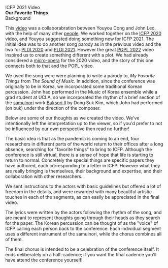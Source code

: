 ICFP 2021 Video\
**Our Favorite Things**\
Background

This [video](https://www.youtube.com/watch?v=nzcMpLkkCrc) was a
collaborabration between Youyou Cong and John Leo, with the help of
many other [people](Credits.md). We worked together on the [ICFP
2020](https://www.youtube.com/watch?v=Fte5wwnwCws) video, and Youyou
suggested doing something new for ICFP 2021. The initial idea was to
do another song parody as in the previous video and the two for [PLDI
2020](https://www.youtube.com/watch?v=hVMCl64Uhe8) and [PLDI
2021](https://www.youtube.com/watch?v=77999Td20TM). However the great
[POPL 2022](https://www.youtube.com/watch?v=707tBQ07I-A) video
inspired us to create something different with a plot. We had already
considered a
[micro-opera](https://github.com/halfaya/icfp2020/tree/master/opera)
for the 2020 video, and the story of this one connects both to that
and the POPL video.

We used the song were were planning to write a parody to, *My Favorite
Things* from *The Sound of Music*. In addition, since the conference
was originally to be in Korea, we incorporated some traditional Korean
percussion. John had performed in the Music of Korea ensemble while a
grad student at UCLA, so we incorporated the rhythm of a brief section
of the [samulnori](https://en.wikipedia.org/wiki/Samul_nori) work
[Buksori II](https://www.youtube.com/watch?v=V6Jh6m3ZXFk) by Dong Suk
Kim, which John had performed (on buk) under the direction of the
composer.

Below are some of our thoughts as we created the video. We've
intentionally left the interpretation up to the viewer, so if you'd
prefer to not be influenced by our own perspective then read no
further!

The basic idea is that as the pandemic is coming to an end, four
researchers in different parts of the world return to their offices
after a long absence, searching for "favorite things" to bring to
ICFP. Although the conference is still virtual, there is a sense of
hope that life is starting to return to normal. Concretely the special
things are specific papers they have authored, each corresponding to a
letter in ICFP. However what they are really bringing is themselves,
their background and expertise, and their collaboration with other
researchers.

We sent instructions to the actors with basic guidelines but offered a
lot of freedom in the details, and were rewarded with many beautiful
artistic touches in each of the segments, as can easily be appreciated
in the final video.

The lyrics were written by the actors following the rhythm of the
song, and are meant to represent thoughts going through their heads as
they search for the paper. The Korean percussion can be thought of as
the "voice" of ICFP calling each person back to the conference. Each
individual segment uses a different instrument of the samulnori, while
the chorus combines all of them.

The final chorus is intended to be a celebration of the conference
itself. It ends deliberately on a half-cadence; if you want the final
cadence you'll have attend the conference yourself!



